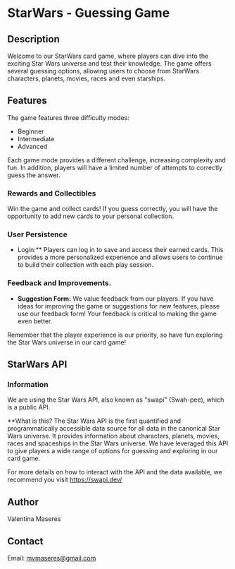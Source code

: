 # StarWars -   Guessing Game
##  Description
Welcome to our StarWars card game, where players can dive into the exciting Star Wars universe and test their knowledge. 
The game offers several guessing options, allowing users to choose from StarWars characters, planets, movies, races and even starships.

## Features
The game features three difficulty modes:
- Beginner
- Intermediate
- Advanced

Each game mode provides a different challenge, increasing complexity and fun. In addition, players will have a limited number of attempts to correctly guess the answer.

### Rewards and Collectibles
Win the game and collect cards! If you guess correctly, you will have the opportunity to add new cards to your personal collection.

### User Persistence
- Login:** Players can log in to save and access their earned cards. This provides a more personalized experience and allows users to continue to build their collection with each play session.

### Feedback and Improvements.
- **Suggestion Form:** We value feedback from our players. If you have ideas for improving the game or suggestions for new features, please use our feedback form! Your feedback is critical to making the game even better.

Remember that the player experience is our priority, so have fun exploring the Star Wars universe in our card game!

## StarWars API

### Information

We are using the Star Wars API, also known as "swapi" (Swah-pee), which is a public API.

**What is this?
The Star Wars API is the first quantified and programmatically accessible data source for all data in the canonical Star Wars universe. It provides information about characters, planets, movies, races and spaceships in the Star Wars universe. We have leveraged this API to give players a wide range of options for guessing and exploring in our card game.

For more details on how to interact with the API and the data available, we recommend you visit https://swapi.dev/ 

## Author

Valentina Maseres

## Contact

Email: mvmaseres@gmail.com
